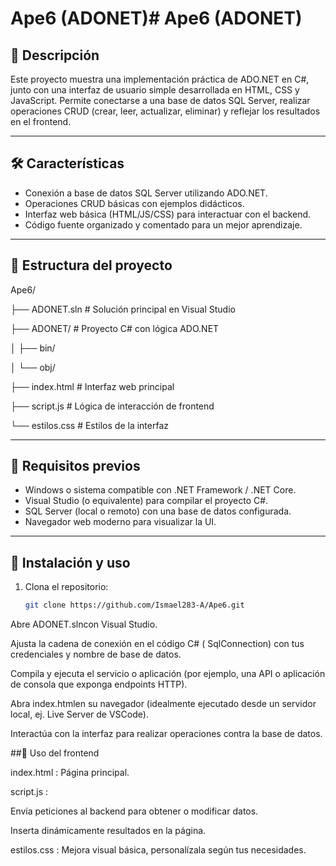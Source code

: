 # Ape6 (ADONET)# Ape6 (ADONET)

## 📘 Descripción
Este proyecto muestra una implementación práctica de ADO.NET en C#, junto con una interfaz de usuario simple desarrollada en HTML, CSS y JavaScript. Permite conectarse a una base de datos SQL Server, realizar operaciones CRUD (crear, leer, actualizar, eliminar) y reflejar los resultados en el frontend.

---

## 🛠️ Características
- Conexión a base de datos SQL Server utilizando ADO.NET.
- Operaciones CRUD básicas con ejemplos didácticos.
- Interfaz web básica (HTML/JS/CSS) para interactuar con el backend.
- Código fuente organizado y comentado para un mejor aprendizaje.

---

## 🧩 Estructura del proyecto

Ape6/


├── ADONET.sln # Solución principal en Visual Studio


├── ADONET/ # Proyecto C# con lógica ADO.NET


│ ├── bin/


│ └── obj/


├── index.html # Interfaz web principal


├── script.js # Lógica de interacción de frontend


└── estilos.css # Estilos de la interfaz  


---

## 🚀 Requisitos previos
- Windows o sistema compatible con .NET Framework / .NET Core.
- Visual Studio (o equivalente) para compilar el proyecto C#.
- SQL Server (local o remoto) con una base de datos configurada.
- Navegador web moderno para visualizar la UI.

---

## 🔧 Instalación y uso

1. Clona el repositorio:
   ```bash
   git clone https://github.com/Ismael283-A/Ape6.git

Abre ADONET.slncon Visual Studio.

Ajusta la cadena de conexión en el código C# ( SqlConnection) con tus credenciales y nombre de base de datos.

Compila y ejecuta el servicio o aplicación (por ejemplo, una API o aplicación de consola que exponga endpoints HTTP).

Abra index.htmlen su navegador (idealmente ejecutado desde un servidor local, ej. Live Server de VSCode).

Interactúa con la interfaz para realizar operaciones contra la base de datos.

##🎯 Uso del frontend

index.html : Página principal.

script.js :

Envía peticiones al backend para obtener o modificar datos.

Inserta dinámicamente resultados en la página.

estilos.css : Mejora visual básica, personalízala según tus necesidades.



